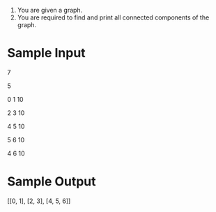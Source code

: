 1. You are given a graph.
2. You are required to find and print all connected components of the graph.


# Sample Input

7

5

0 1 10

2 3 10

4 5 10

5 6 10

4 6 10

# Sample Output

[[0, 1], [2, 3], [4, 5, 6]]